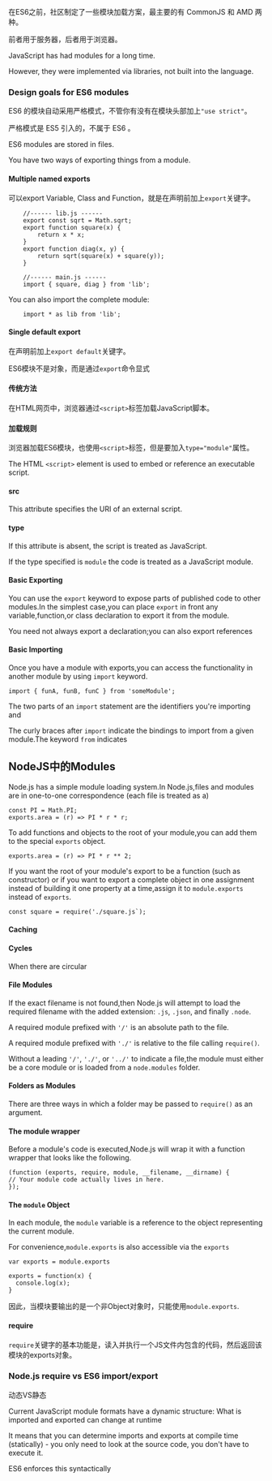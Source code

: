 在ES6之前，社区制定了一些模块加载方案，最主要的有 CommonJS 和 AMD 两种。

前者用于服务器，后者用于浏览器。

JavaScript has had modules for a long time.

However, they were implemented via libraries, not built into the language.

### Design goals for ES6 modules



ES6 的模块自动采用严格模式，不管你有没有在模块头部加上` "use strict" `。

严格模式是 ES5 引入的，不属于 ES6 。

ES6 modules are stored in files.

You have two ways of exporting things from a module.

#### Multiple named exports

可以export Variable, Class and Function，就是在声明前加上`export`关键字。

        //------ lib.js ------
        export const sqrt = Math.sqrt;
        export function square(x) {
            return x * x;
        }
        export function diag(x, y) {
            return sqrt(square(x) + square(y));
        }
        
        //------ main.js ------
        import { square, diag } from 'lib';
       
You can also import the complete module:    

        import * as lib from 'lib';

#### Single default export   

在声明前加上`export default`关键字。

ES6模块不是对象，而是通过`export`命令显式

#### 传统方法
在HTML网页中，浏览器通过`<script>`标签加载JavaScript脚本。

#### 加载规则
浏览器加载ES6模块，也使用`<script>`标签，但是要加入`type="module"`属性。

The HTML `<script>` element is used to embed or reference an executable script.

#### src
This attribute specifies the URI of an external script.

#### type
If this attribute is absent, the script is treated as JavaScript.

If the type specified is `module` the code is treated as a JavaScript module.



#### Basic Exporting

You can use the `export` keyword to expose parts of published code to other modules.In the simplest case,you can place `export` in front any variable,function,or class declaration to export it from the module.

You need not always export a declaration;you can also export references

#### Basic Importing

Once you have a module with exports,you can access the functionality in another module by using `import` keyword.

    import { funA, funB, funC } from 'someModule';

The two parts of an `import` statement are the identifiers you're importing and

The curly braces after `import` indicate the bindings to import from a given module.The keyword `from` indicates 


## NodeJS中的Modules

Node.js has a simple module loading system.In Node.js,files and modules are in one-to-one correspondence (each file is treated as a)

    const PI = Math.PI;
    exports.area = (r) => PI * r * r;
    
To add functions and objects to the root of your module,you can add them to the special `exports` object.

    exports.area = (r) => PI * r ** 2;

If you want the root of your module's export to be a function (such as constructor) or if you want to export a complete object in one assignment instead of building it one property at a time,assign it to  `module.exports` instead of `exports`.

    const square = require('./square.js`);
  
#### Caching

#### Cycles

When there are circular 

#### File Modules

If the exact filename is not found,then Node.js will attempt to load the required filename with the added extension: `.js`, `.json`, and finally `.node`.

A required module prefixed with `'/'` is an absolute path to the file.

A required module prefixed with `'./'` is relative to the file calling `require()`. 

Without a leading  `'/'`, `'./'`, or `'../'` to indicate a file,the module must either be a core module or is loaded from a `node.modules` folder.

#### Folders as Modules

There are three ways in which a folder may be passed to `require()` as an argument.

#### The module wrapper
Before a module's code is executed,Node.js will wrap it with a function wrapper that looks like the following.

    (function (exports, require, module, __filename, __dirname) {
    // Your module code actually lives in here.
    });

#### The `module` Object
In each module, the `module` variable is a reference to the object representing the current module.

For convenience,`module.exports` is also accessible via the `exports`

    var exports = module.exports
    
    exports = function(x) {
      console.log(x);
    }
    
因此，当模块要输出的是一个非Object对象时，只能使用`module.exports`.


#### require

`require`关键字的基本功能是，读入并执行一个JS文件内包含的代码，然后返回该模块的exports对象。


### Node.js require vs ES6 import/export

动态VS静态

Current JavaScript module formats have a dynamic structure: What is imported and exported can change at runtime 

It means that you can determine imports and exports at compile time (statically) - you only need to look at the source code, you don't have to execute it.

ES6 enforces this syntactically

